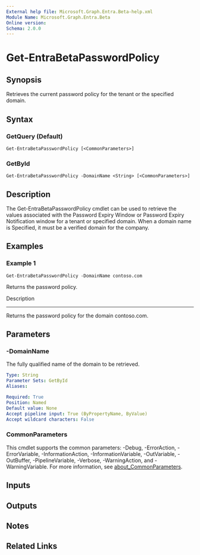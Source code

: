 ```yaml
---
External help file: Microsoft.Graph.Entra.Beta-help.xml
Module Name: Microsoft.Graph.Entra.Beta
Online version:
Schema: 2.0.0
---
```


# Get-EntraBetaPasswordPolicy

## Synopsis
Retrieves the current password policy for the tenant or the specified domain.

## Syntax

### GetQuery (Default)
```
Get-EntraBetaPasswordPolicy [<CommonParameters>]
```

### GetById
```
Get-EntraBetaPasswordPolicy -DomainName <String> [<CommonParameters>]
```

## Description
The Get-EntraBetaPasswordPolicy cmdlet can be used to retrieve the values associated with the Password Expiry
Window or Password Expiry Notification window for a tenant or specified domain. 
When a domain name is
Specified, it must be a verified domain for the company.

## Examples

### Example 1
```
Get-EntraBetaPasswordPolicy -DomainName contoso.com
```

Returns the password policy.

Description

-----------

Returns the password policy for the domain contoso.com.

## Parameters

### -DomainName
The fully qualified name of the domain to be retrieved.

```yaml
Type: String
Parameter Sets: GetById
Aliases:

Required: True
Position: Named
Default value: None
Accept pipeline input: True (ByPropertyName, ByValue)
Accept wildcard characters: False
```

### CommonParameters
This cmdlet supports the common parameters: -Debug, -ErrorAction, -ErrorVariable, -InformationAction, -InformationVariable, -OutVariable, -OutBuffer, -PipelineVariable, -Verbose, -WarningAction, and -WarningVariable. For more information, see [about_CommonParameters](https://go.microsoft.com/fwlink/?LinkID=113216).

## Inputs

## Outputs

## Notes

## Related Links
